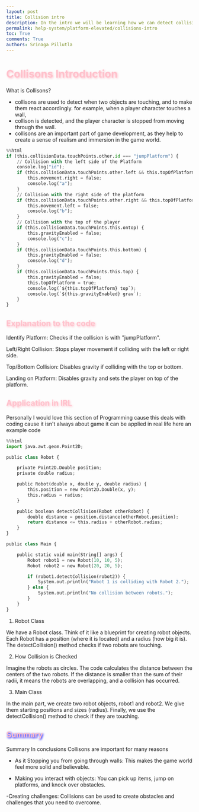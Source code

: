 ```yaml
---
layout: post
title: Collision intro
description: In the intro we will be learning how we can detect collisions in the platformer game and how it applied.
permalink: help-system/platform-elevated/collisions-intro
toc: True
comments: True
authors: Srinaga Pillutla
---
```


# <span style="color: pink; text-shadow: 2px 2px 5px pink;">Collisons Introduction </span>

What is Collisons?
- collisons are used to detect when two objects are touching, and to make them react accordingly. for example, when a player character touches a wall,
 - collison is detected, and the player character is stopped from moving through the wall.
- collisons are an important part of game development, as they help to create a sense of realism and immersion in the game world.


```python
%%html
if (this.collisionData.touchPoints.other.id === "jumpPlatform") {
    // Collision with the left side of the Platform
    console.log("id");
    if (this.collisionData.touchPoints.other.left && this.topOfPlatform) {
        this.movement.right = false;
        console.log("a");
    }
    // Collision with the right side of the platform
    if (this.collisionData.touchPoints.other.right && this.topOfPlatform) {
        this.movement.left = false;
        console.log("b");
    }
    // Collision with the top of the player
    if (this.collisionData.touchPoints.this.ontop) {
        this.gravityEnabled = false;
        console.log("c");
    }
    if (this.collisionData.touchPoints.this.bottom) {
        this.gravityEnabled = false;
        console.log("d");
    }
    if (this.collisionData.touchPoints.this.top) {
        this.gravityEnabled = false;
        this.topOfPlatform = true;
        console.log(`${this.topOfPlatform} top`);
        console.log(`${this.gravityEnabled} grav`);
    }
}
```

## <span style="color: pink; text-shadow: 2px 2px 5px pink;">Explanation to the code </span>

Identify Platform: Checks if the collision is with "jumpPlatform".

Left/Right Collision: Stops player movement if colliding with the left or right side.

Top/Bottom Collision: Disables gravity if colliding with the top or bottom.

Landing on Platform: Disables gravity and sets the player on top of the platform.

## <span style="color: pink; text-shadow: 2px 2px 5px pink;">Application in IRL </span>

Personally I would love this section of Programming cause this deals with coding cause it isn't always about game it can be applied in real life here an example code


```python
%%html 
import java.awt.geom.Point2D;

public class Robot {

    private Point2D.Double position;
    private double radius;

    public Robot(double x, double y, double radius) {
        this.position = new Point2D.Double(x, y);
        this.radius = radius;
    }

    public boolean detectCollision(Robot otherRobot) {
        double distance = position.distance(otherRobot.position);
        return distance <= this.radius + otherRobot.radius;
    }
}

public class Main {

    public static void main(String[] args) {
        Robot robot1 = new Robot(10, 10, 5);
        Robot robot2 = new Robot(20, 20, 5);

        if (robot1.detectCollision(robot2)) {
            System.out.println("Robot 1 is colliding with Robot 2.");
        } else {
            System.out.println("No collision between robots.");
        }
    }
}

```

1. Robot Class

We have a Robot class. Think of it like a blueprint for creating robot objects.
Each Robot has a position (where it is located) and a radius (how big it is).
The detectCollision() method checks if two robots are touching.

2. How Collision is Checked

Imagine the robots as circles.
The code calculates the distance between the centers of the two robots.
If the distance is smaller than the sum of their radii, it means the robots are overlapping, and a collision has occurred.

3. Main Class

In the main part, we create two robot objects, robot1 and robot2.
We give them starting positions and sizes (radius).
Finally, we use the detectCollision() method to check if they are touching.

## <span style="color: pink; text-shadow: 2px 2px 5px blue;">Summary   </span>

Summary
 In conclusions Collisons are important for many reasons
   
   - As it Stopping you from going through walls: This makes the game world feel more solid and believable.

 - Making you interact with objects: You can pick up items, jump on platforms, and knock over obstacles.
 
 -Creating challenges: Collisions can be used to create obstacles and challenges that you need to overcome.




